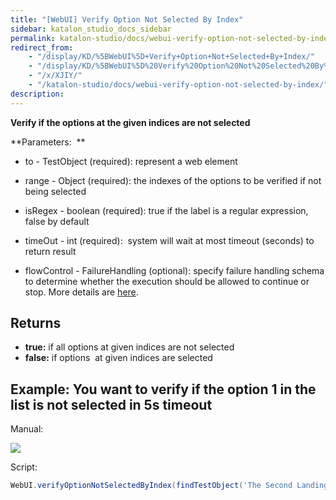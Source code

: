 ```yaml
---
title: "[WebUI] Verify Option Not Selected By Index" 
sidebar: katalon_studio_docs_sidebar
permalink: katalon-studio/docs/webui-verify-option-not-selected-by-index.html 
redirect_from:
    - "/display/KD/%5BWebUI%5D+Verify+Option+Not+Selected+By+Index/"
    - "/display/KD/%5BWebUI%5D%20Verify%20Option%20Not%20Selected%20By%20Index/"
    - "/x/XJIY/"
    - "/katalon-studio/docs/webui-verify-option-not-selected-by-index/"
description: 
---
```

**Verify if the options at the given indices are not selected**

**Parameters:  **

*   to - TestObject (required): represent a web element
*   range - Object (required): the indexes of the options to be verified if not being selected
*   isRegex - boolean (required): true if the label is a regular expression, false by default
*   timeOut - int (required):  system will wait at most timeout (seconds) to return result
    
*   flowControl - FailureHandling (optional): specify failure handling schema to determine whether the execution should be allowed to continue or stop. More details are [here](/x/qAAM).

Returns
-------

*   **true:** if all options at given indices are not selected
*   **false:** if options  at given indices are selected

Example: You want to verify if the option 1 in the list is not selected in 5s timeout
-------------------------------------------------------------------------------------

Manual: 

![](https://github.com/katalon-studio/docs-images/raw/master/katalon-studio/docs/webui-verify-option-not-selected-by-index/image2016-8-21-193A303A39.png)

Script:

```groovy
WebUI.verifyOptionNotSelectedByIndex(findTestObject('The Second Landing Page/select_js-intent'), 1, 5)
```